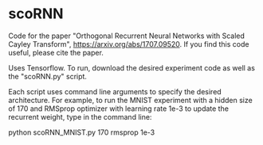 # scoRNN

Code for the paper "Orthogonal Recurrent Neural Networks with Scaled Cayley Transform", https://arxiv.org/abs/1707.09520. If you find this code useful, please cite the paper.

Uses Tensorflow. To run, download the desired experiment code as well as the "scoRNN.py" script. 

Each script uses command line arguments to specify the desired architecture. For example, to run the MNIST experiment with a hidden size of 170 and RMSprop optimizer with learning rate 1e-3 to update the recurrent weight, type in the command line: 

python scoRNN_MNIST.py 170 rmsprop 1e-3
